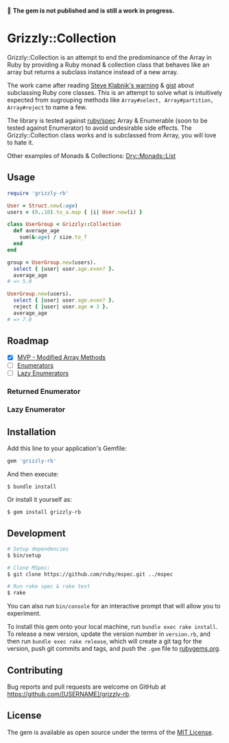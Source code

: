 :construction: **The gem is not published and is still a work in progress.**

# Grizzly::Collection

Grizzly::Collection is an attempt to end the predominance of the Array in Ruby by providing a Ruby monad & collection class that behaves like an array but returns a subclass instance instead of a new array.

The work came after reading [Steve Klabnik's warning](https://steveklabnik.com/writing/beware-subclassing-ruby-core-classes) & [gist](https://gist.github.com/steveklabnik/6071687) about subclassing Ruby core classes. This is an attempt to solve what is intuitively expected from sugrouping methods like `Array#select, Array#partition, Array#reject` to name a few.

The library is tested against [ruby/spec](https://github.com/ruby/spec) Array & Enumerable (soon to be tested against Enumerator) to avoid undesirable side effects. The Grizzly::Collection class works and is subclassed from Array, you will love to hate it.

Other examples of Monads & Collections: [Dry::Monads::List](https://dry-rb.org/gems/dry-monads/1.3/list/)

## Usage

```ruby
require 'grizzly-rb'

User = Struct.new(:age)
users = (0..10).to_a.map { |i| User.new(i) }

class UserGroup < Grizzly::Collection
  def average_age
    sum(&:age) / size.to_f
  end
end

group = UserGroup.new(users).
  select { |user| user.age.even? }.
  average_age
# => 5.0

UserGroup.new(users).
  select { |user| user.age.even? }.
  reject { |user| user.age < 3 }.
  average_age
# => 7.0
```

## Roadmap

- [X] [MVP - Modified Array Methods](https://github.com/AlexB52/grizzly-rb/issues/3)
- [ ] [Enumerators](https://github.com/AlexB52/grizzly-rb/issues/1)
- [ ] [Lazy Enumerators](https://github.com/AlexB52/grizzly-rb/issues/2)

### Returned Enumerator

### Lazy Enumerator

## Installation

Add this line to your application's Gemfile:

```ruby
gem 'grizzly-rb'
```

And then execute:

    $ bundle install

Or install it yourself as:

    $ gem install grizzly-rb

## Development

```bash
# Setup dependencies
$ bin/setup

# Clone MSpec:
$ git clone https://github.com/ruby/mspec.git ../mspec

# Run rake spec & rake test
$ rake
```


You can also run `bin/console` for an interactive prompt that will allow you to experiment.

To install this gem onto your local machine, run `bundle exec rake install`. To release a new version, update the version number in `version.rb`, and then run `bundle exec rake release`, which will create a git tag for the version, push git commits and tags, and push the `.gem` file to [rubygems.org](https://rubygems.org).


## Contributing

Bug reports and pull requests are welcome on GitHub at https://github.com/[USERNAME]/grizzly-rb.


## License

The gem is available as open source under the terms of the [MIT License](https://opensource.org/licenses/MIT).
